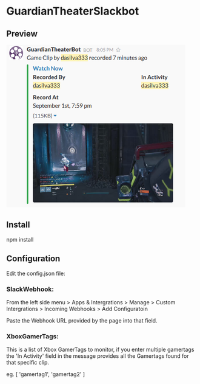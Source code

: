 # GuardianTheaterSlackbot

## Preview

![Slack Preview](preview.png)

## Install

npm install

## Configuration

Edit the config.json file:

### SlackWebhook: 

From the left side menu > Apps & Intergrations > Manage > Custom Intergrations > Incoming Webhooks > Add Configuratoin

Paste the Webhook URL provided by the page into that field.

### XboxGamerTags: 

This is a list of Xbox GamerTags to monitor, if you enter multiple gamertags the 'In Activity' field in the message provides all the Gamertags found for that specific clip.

eg. [ 'gamertag1', 'gamertag2' ]

